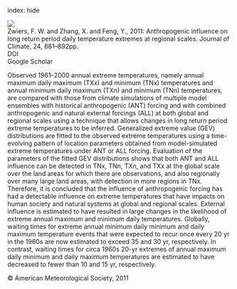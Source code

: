 index: hide

<div class="Citation">
    <div class="Citation-thumb CitationThumb-linked"  data-href="https://doi.org/10.1175/2010jcli3908.1">
      <img src="https://static.claimspace.cloud/climate-study-static/refs/thumbs/10/Zwiers_et_al_2011-thumb.png" />
    </div>

  <div class="Citation-body">
    <div class="Citation-text">Zwiers, F. W. and Zhang, X. and Feng, Y., 2011: Anthropogenic influence on long return period daily temperature extremes at regional scales. <span class="Article-journal">Journal of Climate, </span><span class="Article-volume">24, </span>881–892pp.</div>
    <div class="Citation-links">
      <div class="CitationLink" data-href="https://doi.org/10.1175/2010jcli3908.1">
        <div class="CitationLink-icon CitationLink-Doi"></div>
        <div class="CitationLink-text">DOI</div>
      </div>
      <div class="CitationLink" data-href="https://scholar.google.com/scholar?q=10.1175/2010jcli3908.1">
        <div class="CitationLink-icon CitationLink-Scholar"></div>
        <div class="CitationLink-text">Google Scholar</div>
      </div>
    </div>
  </div>
</div>

Observed 1961–2000 annual extreme temperatures, namely annual maximum daily maximum (TXx) and minimum (TNx) temperatures and annual minimum daily maximum (TXn) and minimum (TNn) temperatures, are compared with those from climate simulations of multiple model ensembles with historical anthropogenic (ANT) forcing and with combined anthropogenic and natural external forcings (ALL) at both global and regional scales using a technique that allows changes in long return period extreme temperatures to be inferred. Generalized extreme value (GEV) distributions are fitted to the observed extreme temperatures using a time-evolving pattern of location parameters obtained from model-simulated extreme temperatures under ANT or ALL forcing. Evaluation of the parameters of the fitted GEV distributions shows that both ANT and ALL influence can be detected in TNx, TNn, TXn, and TXx at the global scale over the land areas for which there are observations, and also regionally over many large land areas, with detection in more regions in TNx. Therefore, it is concluded that the influence of anthropogenic forcing has had a detectable influence on extreme temperatures that have impacts on human society and natural systems at global and regional scales. External influence is estimated to have resulted in large changes in the likelihood of extreme annual maximum and minimum daily temperatures. Globally, waiting times for extreme annual minimum daily minimum and daily maximum temperature events that were expected to recur once every 20 yr in the 1960s are now estimated to exceed 35 and 30 yr, respectively. In contrast, waiting times for circa 1960s 20-yr extremes of annual maximum daily minimum and daily maximum temperatures are estimated to have decreased to fewer than 10 and 15 yr, respectively.

<div class="Citation-copy">
&copy; American Meteorological Society, 2011
</div>